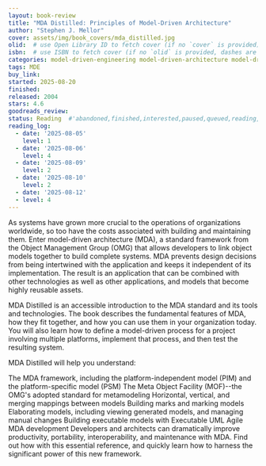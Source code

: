 ```yaml
---
layout: book-review
title: "MDA Distilled: Principles of Model-Driven Architecture"
author: "Stephen J. Mellor"
cover: assets/img/book_covers/mda_distilled.jpg
olid:  # use Open Library ID to fetch cover (if no `cover` is provided)
isbn:  # use ISBN to fetch cover (if no `olid` is provided, dashes are optional)
categories: model-driven-engineering model-driven-architecture model-driven-development
tags: MDE
buy_link: 
started: 2025-08-20
finished: 
released: 2004
stars: 4.6
goodreads_review:
status: Reading  #'abandoned,finished,interested,paused,queued,reading,reread'
reading_log:
  - date: '2025-08-05'
    level: 1
  - date: '2025-08-06'
    level: 4
  - date: '2025-08-09'
    level: 2
  - date: '2025-08-10'
    level: 2
  - date: '2025-08-12'
  - level: 4
---
```


As systems have grown more crucial to the operations of organizations worldwide, so too have the costs associated with building and maintaining them. Enter model-driven architecture (MDA), a standard framework from the Object Management Group (OMG) that allows developers to link object models together to build complete systems. MDA prevents design decisions from being intertwined with the application and keeps it independent of its implementation. The result is an application that can be combined with other technologies as well as other applications, and models that become highly reusable assets.

MDA Distilled is an accessible introduction to the MDA standard and its tools and technologies. The book describes the fundamental features of MDA, how they fit together, and how you can use them in your organization today. You will also learn how to define a model-driven process for a project involving multiple platforms, implement that process, and then test the resulting system.

MDA Distilled will help you understand:

The MDA framework, including the platform-independent model (PIM) and the platform-specific model (PSM)
The Meta Object Facility (MOF)--the OMG's adopted standard for metamodeling
Horizontal, vertical, and merging mappings between models
Building marks and marking models
Elaborating models, including viewing generated models, and managing manual changes
Building executable models with Executable UML
Agile MDA development
Developers and architects can dramatically improve productivity, portability, interoperability, and maintenance with MDA. Find out how with this essential reference, and quickly learn how to harness the significant power of this new framework.
